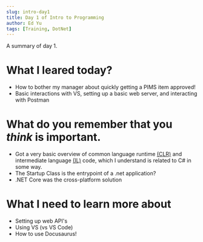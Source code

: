 ```yaml
---
slug: intro-day1
title: Day 1 of Intro to Programming
author: Ed Yu
tags: [Training, DotNet]
---
```


A summary of day 1.

# What I leared today? 

* How to bother my manager about quickly getting a PIMS item approved!
* Basic interactions with VS, setting up a basic web server, and interacting with Postman

# What do you remember that you *think* is important.

* Got a very basic overview of common language runtime [(CLR)](https://learn.microsoft.com/en-us/dotnet/standard/clr) and intermediate language [(IL)](https://www.techopedia.com/definition/24290/intermediate-language-il-net) code, which I understand is related to C# in some way.
* The Startup Class is the entrypoint of a .net application?
* .NET Core was the cross-platform solution

# What I need to learn more about

* Setting up web API's
* Using VS (vs VS Code)
* How to use Docusaurus!
